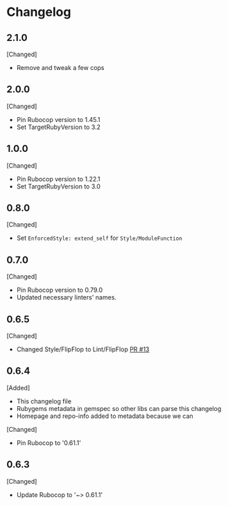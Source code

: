 # Changelog

## 2.1.0

[Changed]

- Remove and tweak a few cops

## 2.0.0

[Changed]

- Pin Rubocop version to 1.45.1
- Set TargetRubyVersion to 3.2

## 1.0.0

[Changed]

- Pin Rubocop version to 1.22.1
- Set TargetRubyVersion to 3.0

## 0.8.0

[Changed]

- Set `EnforcedStyle: extend_self` for `Style/ModuleFunction`

## 0.7.0

[Changed]

- Pin Rubocop version to 0.79.0
- Updated necessary linters' names.

## 0.6.5

[Changed]

- Changed Style/FlipFlop to Lint/FlipFlop [PR #13](https://github.com/WeTransfer/wetransfer_style/pull/13)

## 0.6.4

[Added]

- This changelog file
- Rubygems metadata in gemspec so other libs can parse this changelog
- Homepage and repo-info added to metadata because we can

[Changed]

- Pin Rubocop to '0.61.1'

## 0.6.3

[Changed]

- Update Rubocop to '~> 0.61.1'
